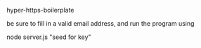 hyper-https-boilerplate

be sure to fill in a valid email address, and run the program using

node server.js "seed for key"
